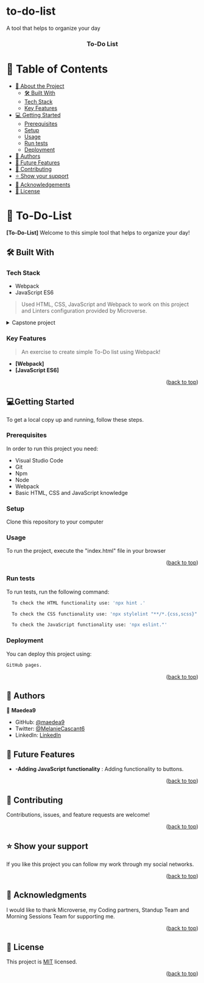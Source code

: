# to-do-list
A tool that helps to organize your day
<div align="center">
  
  <h3><b>To-Do List</b></h3>

</div>

# 📗 Table of Contents

- [📖 About the Project](#about-project)
  - [🛠 Built With](#built-with)
   - [Tech Stack](#tech-stack)
   - [Key Features](#key-features)
- [💻 Getting Started](#getting-started)
  - [Prerequisites](#prerequisites)
  - [Setup](#setup)
  - [Usage](#usage)
  - [Run tests](#run-tests)
  - [Deployment](#deployment)
- [👥 Authors](#authors)
- [🔭 Future Features](#future-features)
- [🤝 Contributing](#contributing)
- [⭐️ Show your support](#support)
- [🙏 Acknowledgements](#acknowledgements)
- [📝 License](#license)

# 📖 To-Do-List <a name="about-project"></a>

**[To-Do-List]** Welcome to this simple tool that helps to organize your day!

## 🛠 Built With <a name="built-with"></a>

### Tech Stack <a name="tech-stack"></a>
+ Webpack
+ JavaScript ES6

> Used HTML, CSS, JavaScript and Webpack to work on this project and Linters configuration provided by Microverse. 

<details>
  <summary>Capstone project</summary>
  <ul>
    <li><a href=["https://github.com/microverseinc/linters-config">Linters Config</a></li>
  </ul>
</details>

### Key Features <a name="key-features"></a>

> An exercise to create simple To-Do list using Webpack!

- **[Webpack]**
- **[JavaScript ES6]**

<p align="right">(<a href="#readme-top">back to top</a>)</p>

## 💻Getting Started <a name="getting-started"></a>
To get a local copy up and running, follow these steps.
### Prerequisites
In order to run this project you need:
+ Visual Studio Code
+ Git
+ Npm
+ Node
+ Webpack
+ Basic HTML, CSS and JavaScript knowledge

### Setup
Clone this repository to your computer

### Usage
To run the project, execute the "index.html" file in your browser
<p align="right">(<a href="#readme-top">back to top</a>)</p>

### Run tests

To run tests, run the following command:

```sh
  To check the HTML functionality use: 'npx hint .'
```

```sh
  To check the CSS functionality use: 'npx stylelint "**/*.{css,scss}"'
```

```sh
  To check the JavaScript functionality use: 'npx eslint."'
```

### Deployment

You can deploy this project using:

```sh
GitHub pages.
```

<p align="right">(<a href="#readme-top">back to top</a>)</p>

## 👥 Authors <a name="authors"></a>

👤 **Maedea9**

- GitHub: [@maedea9](https://github.com/Maedea9)
- Twitter: [@MelanieCascant6](https://twitter.com/MelanieCascant6)
- LinkedIn: [LinkedIn](https://www.linkedin.com/in/melanie-cascante-938a93228/)

## 🔭 Future Features <a name="future-features"></a>

- **-Adding JavaScript functionality** : Adding functionality to buttons.

<p align="right">(<a href="#readme-top">back to top</a>)</p>

## 🤝 Contributing <a name="contributing"></a>
Contributions, issues, and feature requests are welcome!

<p align="right">(<a href="#readme-top">back to top</a>)</p>

## ⭐️ Show your support <a name="support"></a>
If you like this project you can follow my work through my social networks.

<p align="right">(<a href="#readme-top">back to top</a>)</p>

## 🙏 Acknowledgments <a name="acknowledgements"></a>

I would like to thank Microverse, my Coding partners, Standup Team and Morning Sessions Team for supporting me.


<p align="right">(<a href="#readme-top">back to top</a>)</p>

## 📝 License <a name="license"></a>

This project is [MIT](./LICENSE) licensed.

<p align="right">(<a href="#readme-top">back to top</a>)</p>

